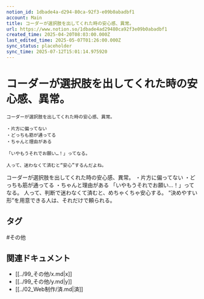 ```yaml
---
notion_id: 1dbade4a-d294-80ca-92f3-e09b0abadbf1
account: Main
title: コーダーが選択肢を出してくれた時の安心感、異常。
url: https://www.notion.so/1dbade4ad29480ca92f3e09b0abadbf1
created_time: 2025-04-20T08:03:00.000Z
last_edited_time: 2025-05-07T01:26:00.000Z
sync_status: placeholder
sync_time: 2025-07-12T15:01:14.975920
---
```

# コーダーが選択肢を出してくれた時の安心感、異常。

```plain text
コーダーが選択肢を出してくれた時の安心感、異常。

・片方に偏ってない
・どっちも筋が通ってる
・ちゃんと理由がある

「いやもうそれでお願い…！」ってなる。

人って、迷わなくて済むと“安心”するんだよね。
```
コーダーが選択肢を出してくれた時の安心感、異常。
・片方に偏ってない
・どっちも筋が通ってる
・ちゃんと理由がある
「いやもうそれでお願い…！」ってなる。
人って、判断で迷わなくて済むと、めちゃくちゃ安心する。
“決めやすい形”を用意できる人は、それだけで頼られる。

## タグ

#その他 

## 関連ドキュメント

- [[../99_その他/x.md|x]]
- [[../99_その他/y.md|y]]
- [[../02_Web制作/済.md|済]]
